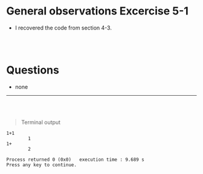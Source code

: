 # General observations Excercise 5-1

- I recovered the code from section 4-3.

<br> </br>

# Questions

- none

---

<br> </br>

> Terminal output

```
1+1
        1
1+
        2

Process returned 0 (0x0)   execution time : 9.689 s
Press any key to continue.





```
